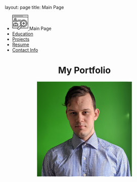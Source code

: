 layout: page
title: Main Page
<head>
		<title>  Danyyil Bun Portfolio</title>
    <link rel="stylesheet" type="text/css" href="OldVersion/bootstrap-4.0.0/css/bootstrap.min.css"/>	
</head>
<body>
		<nav>	
    <ul class = "nav nav-tabs justify-content-end" role="tablist">
		<li class="nav-item"><a class=" active navbar-brand" href="index.md">
	<img src="images/portfolio.png" height="50px" width="50px" class = "omg" style="display: inline-block;">
		<span style="display: inline-block;">Main Page</span>
		</a></li>
		<!--This is navigation part-->
		 <li class="nav-item">	  
		<a class=" nav-link " href = "education.md">Education</a>
		</li>  
		  <li class="nav-item">  
		<a class="nav-link" href = "projects.md">Projects</a>
		</li>
		  <li class="nav-item">
		<a class="nav-link" href = "resume.md">Resume</a>
		</li>
    	<li class="nav-item">
		<a class=" nav-link" href = "contactInfo.md">Contact Info</a>
		</li>
		</ul>
		</nav>
		<main>

<center><h1>My Portfolio</h1>
<img src="IMG_20200517_184122.jpg" height="300" width="300"></center>

</main>
</body>
